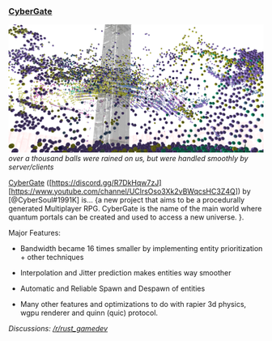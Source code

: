 ### [CyberGate]

![over a thousand balls were rained on us, but were handled smoothly by server/clients](entities.png)
_over a thousand balls were rained on us, but were handled smoothly by server/clients_

[CyberGate] ([https://discord.gg/R7DkHqw7zJ] [https://www.youtube.com/channel/UClrsOso3Xk2vBWqcsHC3Z4Q]) by [@CyberSoul#1991K]
is... {a new project that aims to be a procedurally generated Multiplayer RPG. CyberGate is the name of the main world where quantum portals can be created and used to access a new universe.  }.

Major Features:
- Bandwidth became 16 times smaller by implementing entity prioritization + other techniques 
- Interpolation and Jitter prediction makes entities way smoother
- Automatic and Reliable Spawn and Despawn of entities 

- Many other features and optimizations to do with rapier 3d physics, wgpu renderer and quinn (quic) protocol.


_Discussions: [/r/rust_gamedev](https://www.reddit.com/r/rust_gamedev/comments/vy7vms/multiplayer_stress_test_1_million_balls/)_

[CyberGate]: https://discord.gg/R7DkHqw7zJ (Join to participate in tests)
